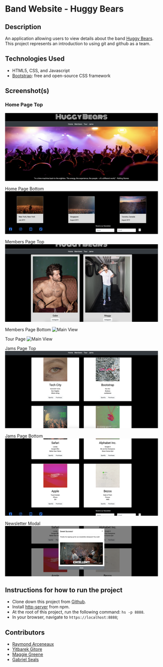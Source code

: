 # Band Website - Huggy Bears


## Description

An application allowing users to view details about the band [Huggy Bears](https://www.killrockstars.com/artists/huggy-bear). This project represents an introduction to using git and github as a team.

## Technologies Used

* HTML5, CSS, and Javascript
* [Bootstrap](https://getbootstrap.com/): free and open-source CSS framework


## Screenshot(s)

### Home Page Top
![Main View](https://raw.githubusercontent.com/nss-evening-cohort-10/foundations-group-project-huggy-bears/master/screenshots/mainview.png)

Home Page Bottom
![Main View](https://raw.githubusercontent.com/nss-evening-cohort-10/foundations-group-project-huggy-bears/master/screenshots/mainview2.png)

Members Page Top
![Main View](https://raw.githubusercontent.com/nss-evening-cohort-10/foundations-group-project-huggy-bears/master/screenshots/members.png)

Members Page Bottom
![Main View](https://raw.githubusercontent.com/nss-evening-cohort-10/foundations-group-project-huggy-bears/master/screenshots/members2.png)

Tour Page
![Main View](https://raw.githubusercontent.com/nss-evening-cohort-10/foundations-group-project-huggy-bears/master/screenshots/tour.png)

Jams Page Top
![Main View](https://raw.githubusercontent.com/nss-evening-cohort-10/foundations-group-project-huggy-bears/master/screenshots/jams.png)

Jams Page Bottom
![Main View](https://raw.githubusercontent.com/nss-evening-cohort-10/foundations-group-project-huggy-bears/master/screenshots/jams2.png)

Newsletter Modal
![Main View](https://raw.githubusercontent.com/nss-evening-cohort-10/foundations-group-project-huggy-bears/master/screenshots/newsletterModal.png)


## Instructions for how to run the project

* Clone down this project from [Github](https://github.com/gseals/temp-converter).
* Install [http-server](https://www.npmjs.com/package/http-server) from npm.
* At the root of this project, run the following command: `hs -p 8888`.
* In your browser, navigate to `https://localhost:8888`;

## Contributors

* [Raymond Arceneaux](https://github.com/rarceneaux)
* [Yitbarek Gitore](https://github.com/yitbarekgitore)
* [Maggie Greene](https://github.com/maggieisgreene)
* [Gabriel Seals](https://github.com/gseals)
